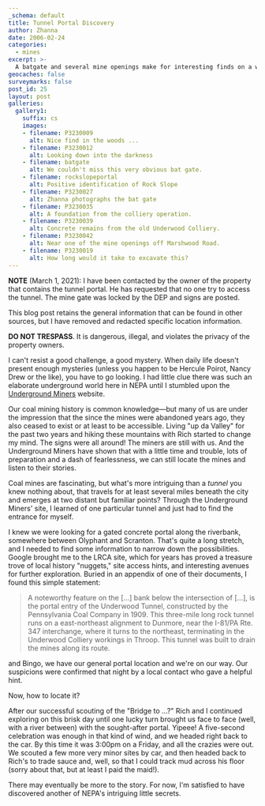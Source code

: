 ```yaml
---
_schema: default
title: Tunnel Portal Discovery
author: Zhanna
date: 2006-02-24
categories:
  - mines
excerpt: >- 
  A batgate and several mine openings make for interesting finds on a warm March day.
geocaches: false
surveymarks: false
post_id: 25
layout: post       
galleries:
  gallery1:
    suffix: cs
    images: 
    - filename: P3230009
      alt: Nice find in the woods ...
    - filename: P3230012
      alt: Looking down into the darkness
    - filename: batgate
      alt: We couldn't miss this very obvious bat gate.    
    - filename: rockslopeportal
      alt: Positive identification of Rock Slope
    - filename: P3230027
      alt: Zhanna photographs the bat gate
    - filename: P3230035
      alt: A foundation from the colliery operation.  
    - filename: P3230039
      alt: Concrete remains from the old Underwood Colliery.
    - filename: P3230042
      alt: Near one of the mine openings off Marshwood Road.
    - filename: P3230019
      alt: How long would it take to excavate this?               
---      
```


<!-- I can't resist a good challenge, a good mystery.  When daily life doesn't present enough mysteries (unless you happen to be Hercule Poirot, Nancy Drew or the like), you have to go looking.  I had little clue there was such an elaborate underground world here in NEPA until I stumbled upon the <a href="http://undergroundminers.com/">Underground Miners</a> website.  

Our coal mining history is common knowledge—but many of us are under the impression that the since the mines were abandoned years ago, they also ceased to exist or at least to be accessible.  Living "up da Valley" for the past two years and hiking these mountains with Rich started to change my mind.  The signs were all around!  The miners are still with us.  And the Underground Miners have shown that with a little time and trouble, lots of preparation and a dash of fearlessness, we can still enter the mines and listen to their stories.

Coal mines are fascinating, but what's more intriguing than a <em>tunnel</em> you knew nothing about, that travels for at least several miles beneath the city and emerges at two distant but familiar points?  Through the Underground Miners' site, I learned of the Pennsylvania (also called Underwood) Tunnel and just had to find the entrance for myself.  

I knew we were looking for a gated concrete portal along the east bank of the Lackawanna, somewhere between Olyphant and Scranton.  That's quite a stretch, and I needed to find some information to narrow down the possibilities.  Google brought me to the LRCA site, which for years has proved a treasure trove of local history "nuggets", site access hints, and interesting avenues for further exploration.  Buried in Appendix C of the River Conservation Plan I found this simple statement: 

<blockquote>A noteworthy feature on the east bank below the intersection of Boulevard Avenue and Olyphant Avenue, is the portal entry of the Underwood Tunnel, constructed by the Pennsylvania Coal Company in 1909.  This three-mile long rock tunnel runs on a east-northeast alignment to Dunmore, near the I-81/PA Rte. 347 interchange, where it turns to the northeast, terminating in the Underwood Colliery workings in Throop.  This tunnel was built to drain the mines along its route.</blockquote>

and Bingo, we have our portal and we're on our way.  Our suspicions were confirmed that night by a local contact whose hint was "it's between the recycling center and Green Ridge Pizza."

Now, how to access it?

After our successful scouting of the "Bridge to ...?" Rich and I continued southwest along Main Ave. through Dickson City to Parker Street, where we turned and went over the bridge, merging onto Boulevard Avenue.  No luck here, as the bank is horribly steep and the avenue is lined with houses built very close together.  We decided to detour through Green Ridge and into the Plot, and pop out on the west bank of the river.   A look across from the right spot, and we should easily see the portal.

Our first stop, at the southwest end of Shawnee Avenue, yielded nothing but frozen faces and asses and plenty of mud and goose shit (I guess we should've just stayed in the car).  A drive to the northeast end of Shawnee, however, and then a hop-skip-jump through the mud to the riverbank brought us face to face (well, with a river between) with the sought-after portal.  Yipeee!  A five-second celebration was enough in that kind of wind, and we headed right back to the car.  By this time it was 3:00pm on a Friday, and all the crazies were out.  We scouted a few more very minor sites by car, and then headed back to Rich's to trade sauce and, well, so that I could track mud across his floor (sorry about that, but at least I paid the maid!).

The story shall continue when we find the other entrances, and if/when we enter the tunnel itself.  For now, I'm satisfied to know another of NEPA's intriguing little secrets. -->

<div class="alert alert-danger">
<p><b>NOTE</b> (March 1, 2021): I have been contacted by the owner of the property that contains the tunnel portal. He has requested that no one try to access the tunnel. The mine gate was locked by the DEP and signs are posted.</p>

<p>This blog post retains the general information that can be found in other sources, but I have removed and redacted specific location information.</p>

<p><b>DO NOT TRESPASS</b>. It is dangerous, illegal, and violates the privacy of the property owners.</p></div>

I can't resist a good challenge, a good mystery.  When daily life doesn't present enough mysteries (unless you happen to be Hercule Poirot, Nancy Drew or the like), you have to go looking.  I had little clue there was such an elaborate underground world here in NEPA until I stumbled upon the [Underground Miners](https://undergroundminers.com/) website.  

Our coal mining history is common knowledge—but many of us are under the impression that the since the mines were abandoned years ago, they also ceased to exist or at least to be accessible.  Living "up da Valley" for the past two years and hiking these mountains with Rich started to change my mind.  The signs were all around!  The miners are still with us.  And the Underground Miners have shown that with a little time and trouble, lots of preparation and a dash of fearlessness, we can still locate the mines and listen to their stories.

Coal mines are fascinating, but what's more intriguing than a _tunnel_ you knew nothing about, that travels for at least several miles beneath the city and emerges at two distant but familiar points?  Through the Underground Miners' site, I learned of one particular tunnel and just had to find the entrance for myself.  

I knew we were looking for a gated concrete portal along the riverbank, somewhere between Olyphant and Scranton.  That's quite a long stretch, and I needed to find some information to narrow down the possibilities.  Google brought me to the LRCA site, which for years has proved a treasure trove of local history "nuggets," site access hints, and interesting avenues for further exploration.  Buried in an appendix of one of their documents, I found this simple statement: 

> A noteworthy feature on the [...] bank below the intersection of [...], is the portal entry of the Underwood Tunnel, constructed by the Pennsylvania Coal Company in 1909.  This three-mile long rock tunnel runs on a east-northeast alignment to Dunmore, near the I-81/PA Rte. 347 interchange, where it turns to the northeast, terminating in the Underwood Colliery workings in Throop.  This tunnel was built to drain the mines along its route.

and Bingo, we have our general portal location and we're on our way.  Our suspicions were confirmed that night by a local contact who gave a helpful hint.

Now, how to locate it?

After our successful scouting of the "Bridge to ...?" Rich and I continued exploring on this brisk day until one lucky turn brought us face to face (well, with a river between) with the sought-after portal.  Yipeee!  A five-second celebration was enough in that kind of wind, and we headed right back to the car.  By this time it was 3:00pm on a Friday, and all the crazies were out.  We scouted a few more very minor sites by car, and then headed back to Rich's to trade sauce and, well, so that I could track mud across his floor (sorry about that, but at least I paid the maid!).

There may eventually be more to the story. For now, I'm satisfied to have discovered another of NEPA's intriguing little secrets.


